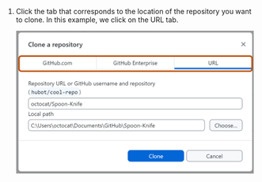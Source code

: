 1. Click the tab that corresponds to the location of the repository you want to clone. In this example, we click on the URL tab.

   ![Screenshot of the "Clone a repository" window. At the top of the window, tabs labeled "GitHub.com", "GitHub Enterprise" and "URL" are highlighted with an orange outline.](/assets/images/help/desktop/choose-repository-location-mac.png)
